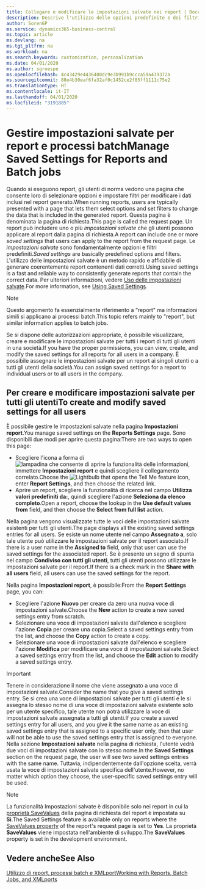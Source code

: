 ```yaml
---
title: Collegare e modificare le impostazioni salvate nei report | Documenti Microsoft
description: Descrive l'utilizzo delle opzioni predefinite e dei filtri per personalizzare un report e generare dati corretti.
author: SorenGP
ms.service: dynamics365-business-central
ms.topic: article
ms.devlang: na
ms.tgt_pltfrm: na
ms.workload: na
ms.search.keywords: customization, personalization
ms.date: 04/01/2020
ms.author: sgroespe
ms.openlocfilehash: 4c43429e4436400dc9e3b991b9ccca59a439372a
ms.sourcegitcommit: 88e4b30eaf6fa32af0c1452ce2f85ff1111c75e2
ms.translationtype: HT
ms.contentlocale: it-IT
ms.lasthandoff: 04/01/2020
ms.locfileid: "3191885"
---
```

# <a name="manage-saved-settings-for-reports-and-batch-jobs"></a><span data-ttu-id="7ea94-103">Gestire impostazioni salvate per report e processi batch</span><span class="sxs-lookup"><span data-stu-id="7ea94-103">Manage Saved Settings for Reports and Batch jobs</span></span>
<span data-ttu-id="7ea94-104">Quando si eseguono report, gli utenti di norma vedono una pagina che consente loro di selezionare opzioni e impostare filtri per modificare i dati inclusi nel report generato.</span><span class="sxs-lookup"><span data-stu-id="7ea94-104">When running reports, users are typically presented with a page that lets them select options and set filters to change the data that is included in the generated report.</span></span> <span data-ttu-id="7ea94-105">Questa pagina è denominata la pagina di richiesta.</span><span class="sxs-lookup"><span data-stu-id="7ea94-105">This page is called the request page.</span></span> <span data-ttu-id="7ea94-106">Un report può includere uno o più *impostazioni salvate* che gli utenti possono applicare al report dalla pagina di richiesta.</span><span class="sxs-lookup"><span data-stu-id="7ea94-106">A report can include one or more *saved settings* that users can apply to the report from the request page.</span></span> <span data-ttu-id="7ea94-107">Le *impostazioni salvate* sono fondamentalmente opzioni e filtri predefiniti.</span><span class="sxs-lookup"><span data-stu-id="7ea94-107">*Saved settings* are basically predefined options and filters.</span></span> <span data-ttu-id="7ea94-108">L'utilizzo delle impostazioni salvate è un metodo rapido e affidabile di generare coerentemente report contenenti dati corretti.</span><span class="sxs-lookup"><span data-stu-id="7ea94-108">Using saved settings is a fast and reliable way to consistently generate reports that contain the correct data.</span></span> <span data-ttu-id="7ea94-109">Per ulteriori informazioni, vedere [Uso delle impostazioni salvate](ui-work-report.md#SavedSettings).</span><span class="sxs-lookup"><span data-stu-id="7ea94-109">For more information, see [Using Saved Settings](ui-work-report.md#SavedSettings).</span></span>

> [!NOTE]
> <span data-ttu-id="7ea94-110">Questo argomento fa essenzialmente riferimento a “report" ma informazioni simili si applicano ai processi batch.</span><span class="sxs-lookup"><span data-stu-id="7ea94-110">This topic refers mainly to "report", but similar information applies to batch jobs.</span></span>

<span data-ttu-id="7ea94-111">Se si dispone delle autorizzazioni appropriate, è possibile visualizzare, creare e modificare le impostazioni salvate per tutti i report di tutti gli utenti in una società.</span><span class="sxs-lookup"><span data-stu-id="7ea94-111">If you have the proper permissions, you can view, create, and modify the saved settings for all reports for all users in a company.</span></span> <span data-ttu-id="7ea94-112">È possibile assegnare le impostazioni salvate per un report ai singoli utenti o a tutti gli utenti della società.</span><span class="sxs-lookup"><span data-stu-id="7ea94-112">You can assign saved settings for a report to individual users or to all users in the company.</span></span>

<!--
## Apply saved settings to a report
1. Open the report.

   The request page appears.    
2. In the **Saved Settings** section of the page, set the **Name** field  to the saved settings that you want to use.

   The **Saved Settings** section only appears if the report has been run before or if there are existing saved settings entries. The saved settings entry called **Last used options and filters** is always available. These settings are the option and filter values that were used the last time you ran the report.

-->

## <a name="to-create-and-modify-saved-settings-for-all-users"></a><span data-ttu-id="7ea94-113">Per creare e modificare impostazioni salvate per tutti gli utenti</span><span class="sxs-lookup"><span data-stu-id="7ea94-113">To create and modify saved settings for all users</span></span>
<span data-ttu-id="7ea94-114">È possibile gestire le impostazioni salvate nella pagina **Impostazioni report**.</span><span class="sxs-lookup"><span data-stu-id="7ea94-114">You manage saved settings on the **Reports Settings** page.</span></span> <span data-ttu-id="7ea94-115">Sono disponibili due modi per aprire questa pagina:</span><span class="sxs-lookup"><span data-stu-id="7ea94-115">There are two ways to open this page:</span></span>
-   <span data-ttu-id="7ea94-116">Scegliere l'icona a forma di ![lampadina che consente di aprire la funzionalità delle informazioni](media/ui-search/search_small.png "Informazioni sull'operazione che si desidera eseguire"), immettere **Impostazioni report** e quindi scegliere il collegamento correlato.</span><span class="sxs-lookup"><span data-stu-id="7ea94-116">Choose the ![Lightbulb that opens the Tell Me feature](media/ui-search/search_small.png "Tell me what you want to do") icon, enter **Report Settings**, and then choose the related link.</span></span>
-   <span data-ttu-id="7ea94-117">Aprire un report, scegliere la funzionalità di ricerca nel campo **Utilizza valori predefiniti da:**, quindi scegliere l'azione **Seleziona da elenco completo**.</span><span class="sxs-lookup"><span data-stu-id="7ea94-117">Open a report, choose the lookup in the **Use default values from** field, and then choose the **Select from full list** action.</span></span>

<span data-ttu-id="7ea94-118">Nella pagina vengono visualizzate tutte le voci delle impostazioni salvate esistenti per tutti gli utenti.</span><span class="sxs-lookup"><span data-stu-id="7ea94-118">The page displays all the existing saved settings entries for all users.</span></span> <span data-ttu-id="7ea94-119">Se esiste un nome utente nel campo **Assegnato a**, solo tale utente può utilizzare le impostazioni salvate per il report associato.</span><span class="sxs-lookup"><span data-stu-id="7ea94-119">If there is a user name in the **Assigned to** field, only that user can use the saved settings for the associated report.</span></span> <span data-ttu-id="7ea94-120">Se è presente un segno di spunta nel campo **Condiviso con tutti gli utenti**, tutti gli utenti possono utilizzare le impostazioni salvate per il report.</span><span class="sxs-lookup"><span data-stu-id="7ea94-120">If there is a check mark in the **Share with all users** field, all users can use the saved settings for the report.</span></span>

<span data-ttu-id="7ea94-121">Nella pagina **Impostazioni report**, è possibile:</span><span class="sxs-lookup"><span data-stu-id="7ea94-121">From the **Report Settings** page, you can:</span></span>
-   <span data-ttu-id="7ea94-122">Scegliere l'azione **Nuovo** per creare da zero una nuova voce di impostazioni salvate.</span><span class="sxs-lookup"><span data-stu-id="7ea94-122">Choose the **New** action to create a new saved settings entry from scratch.</span></span>
-   <span data-ttu-id="7ea94-123">Selezionare una voce di impostazioni salvate dall'elenco e scegliere l'azione **Copia** per creare una copia.</span><span class="sxs-lookup"><span data-stu-id="7ea94-123">Select a saved settings entry from the list, and choose the **Copy** action to create a copy.</span></span>
-   <span data-ttu-id="7ea94-124">Selezionare una voce di impostazioni salvate dall'elenco e scegliere l'azione **Modifica** per modificare una voce di impostazioni salvate.</span><span class="sxs-lookup"><span data-stu-id="7ea94-124">Select a saved settings entry from the list, and choose the **Edit** action to modify a saved settings entry.</span></span>

> [!Important]
> <span data-ttu-id="7ea94-125">Tenere in considerazione il nome che viene assegnato a una voce di impostazioni salvate.</span><span class="sxs-lookup"><span data-stu-id="7ea94-125">Consider the name that you give a saved settings entry.</span></span> <span data-ttu-id="7ea94-126">Se si crea una voce di impostazioni salvate per tutti gli utenti e le si assegna lo stesso nome di una voce di impostazioni salvate esistente solo per un utente specifico, tale utente non potrà utilizzare la voce di impostazioni salvate assegnata a tutti gli utenti.</span><span class="sxs-lookup"><span data-stu-id="7ea94-126">If you create a saved settings entry for all users, and you give it the same name as an existing saved settings entry that is assigned to a specific user only, then that user will not be able to use the saved settings entry that is assigned to everyone.</span></span>  <span data-ttu-id="7ea94-127">Nella sezione **Impostazioni salvate** nella pagina di richiesta, l'utente vedrà due voci di impostazioni salvate con lo stesso nome.</span><span class="sxs-lookup"><span data-stu-id="7ea94-127">In the **Saved Settings** section on the request page, the user will see two saved settings entries with the same name.</span></span> <span data-ttu-id="7ea94-128">Tuttavia, indipendentemente dall'opzione scelta, verrà usata la voce di impostazioni salvate specifica dell'utente.</span><span class="sxs-lookup"><span data-stu-id="7ea94-128">However, no matter which option they choose, the user-specific saved settings entry will be used.</span></span>

> [!NOTE]
> <span data-ttu-id="7ea94-129">La funzionalità Impostazioni salvate è disponibile solo nei report in cui la [proprietà SaveValues](/dynamics365/business-central/dev-itpro/developer/properties/devenv-savevalues-property) della pagina di richiesta del report è impostata su **Sì**.</span><span class="sxs-lookup"><span data-stu-id="7ea94-129">The Saved Settings feature is available only on reports where the [SaveValues property](/dynamics365/business-central/dev-itpro/developer/properties/devenv-savevalues-property) of the report's request page is set to **Yes**.</span></span> <span data-ttu-id="7ea94-130">La proprietà **SaveValues** viene impostata nell'ambiente di sviluppo.</span><span class="sxs-lookup"><span data-stu-id="7ea94-130">The **SaveValues** property is set in the development environment.</span></span>  

## <a name="see-also"></a><span data-ttu-id="7ea94-131">Vedere anche</span><span class="sxs-lookup"><span data-stu-id="7ea94-131">See Also</span></span>
[<span data-ttu-id="7ea94-132">Utilizzo di report, processi batch e XMLport</span><span class="sxs-lookup"><span data-stu-id="7ea94-132">Working with Reports, Batch Jobs, and XMLports</span></span>](ui-work-report.md)  
